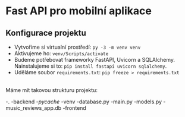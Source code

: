 # Fast API pro mobilní aplikace
## Konfigurace projektu
*  Vytvořime si virtualní prostředí: `py -3 -m venv venv`
*   Aktivujeme ho: `venv/Scripts/activate`
*   Budeme potřebovat frameworky FastAPI, Uvicorn a SQLAlchemy. Nainstalujeme si to: `pip install fastapi uvicorn sqlalchemy`.
*   Uděláme soubor `requirements.txt`: `pip freeze > requirements.txt`
<br>
Máme mít takovou strukturu projektu:

-.
        -backend
                -_pycache_
                -venv
                -database.py
                -main.py
                -models.py
                -music_reviews_app.db
        -frontend
